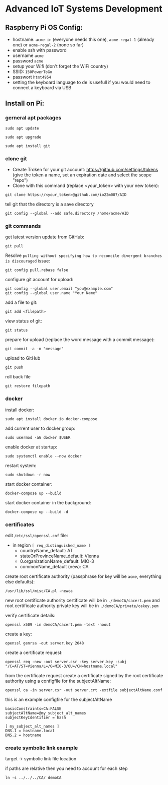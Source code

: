 # Advanced IoT Systems Development
## Raspberry Pi OS Config:
- hostname: `acme-in` (everyone needs this one), `acme-regal-1` (already one) or `acme-regal-2` (none so far)
- enable ssh with password
- username `acme`
- password `acme`
- setup your Wifi (don't forget the WiFi country)
- SSID: `150PowerToGo`
- passwort `htmt4954`
- setting the keyboard language to de is usefull if you would need to connect a keyboard via USB

## Install on Pi:
### gerneral apt packages
```
sudo apt update
```
```
sudo apt upgrade
```
```
sudo apt install git
```
### clone git
- Create Troken for your git account: https://github.com/settings/tokens (give the token a name, set an expiration date and select the scope "repo")
- Clone with this command (replace <your_token> with your new token):
```
git clone https://<your_token>@github.com/io22m007/AID
```
tell git that the directory is a save directory
```
git config --global --add safe.directory /home/acme/AID
```
### git commands
get latest version update from GitHub:
```
git pull
```
Resolve `pulling without specifying how to reconcile divergent branches is discouraged` issue:
```
git config pull.rebase false
```
configure git account for upload:
```
git config --global user.email "you@example.com"
git config --global user.name "Your Name"
```
add a file to git:
```
git add <filepath>
```
view status of git:
```
git status
```
prepare for upload (replace the word message with a commit message):
```
git commit -a -m "message"
```
upload to GitHub
```
git push
```
roll back file
```
git restore filepath
```
### docker
install docker:
```
sudo apt install docker.io docker-compose
```
add current user to docker group:
```
sudo usermod -aG docker $USER
```
enable docker at startup:
```
sudo systemctl enable --now docker
```
restart system:
```
sudo shutdown -r now
```
start docker container:
```
docker-compose up --build
```
start docker container in the background:
```
docker-compose up --build -d
```
### certificates
edit `/etc/ssl/openssl.cnf` file:
* in region `[ req_distinguished_name ]`
  - countryName_default: AT
  - stateOrProvinceName_default: Vienna
  - 0.organizationName_default: MIO-3
  - commonName_default (new): CA

create root certificate authority (passphrase for key will be `acme`, everything else defaults):
```
/usr/lib/ssl/misc/CA.pl -newca
```
new root certificate authority certificate will be in `./demoCA/cacert.pem` and root certificate authority private key will be in `./demoCA/private/cakey.pem`

verify certificate details:
```
openssl x509 -in demoCA/cacert.pem -text -noout
```
create a key:
```
openssl genrsa -out server.key 2048
```
create a certificate request:
```
openssl req -new -out server.csr -key server.key -subj "/C=AT/ST=Vienna/L=/O=MIO-3/OU=/CN=hostname.local"
```
from the certificate request create a certificate signed by the root certificate authority using a configfile for the subjectAltName:
```
openssl ca -in server.csr -out server.crt -extfile subjectAltName.conf
```
this is an example configfile for the subjectAltName
```
basicConstraints=CA:FALSE
subjectAltName=@my_subject_alt_names
subjectKeyIdentifier = hash

[ my_subject_alt_names ]
DNS.1 = hostname.local
DNS.2 = hostname
```
### create symbolic link example
target -> symbolic link file location

if paths are relative then you need to account for each step
```
ln -s ../../../CA/ demoCA
```
